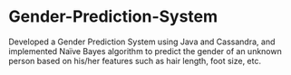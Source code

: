 # Gender-Prediction-System
Developed a Gender Prediction System using Java and Cassandra, and implemented Naïve Bayes algorithm to predict the gender of an unknown person based on his/her features such as hair length, foot size, etc.
